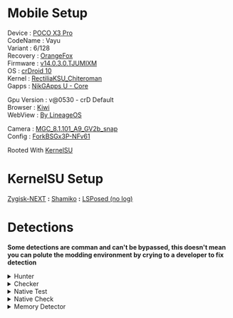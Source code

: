 # Mobile Setup

Device : [POCO X3 Pro](https://www.gsmarena.com/xiaomi_poco_x3_pro-10802.php)<br>
CodeName : Vayu<br>
Variant : 6/128<br>
Recovery : [OrangeFox](https://orangefox.download/device/vayu)<br>
Firmware : [v14.0.3.0.TJUMIXM](https://xiaomifirmwareupdater.com/firmware/vayu/stable/V14.0.3.0.TJUMIXM/)<br>
OS : [crDroid 10](https://sourceforge.net/projects/crdroid/files/vayu/10.x/)<br>
Kernel : [RectiliaKSU_Chiteroman](https://t.me/playintegrityfix/148682)<br>
Gapps : [NikGApps U - Core](https://sourceforge.net/projects/nikgapps/files/Releases/NikGapps-U/)<br>

Gpu Version : v@0530 - crD Default<br>
Browser : [Kiwi](https://play.google.com/store/apps/details?id=com.kiwibrowser.browser)<br>
WebView : [By LineageOS](https://www.apkmirror.com/apk/lineageos/android-system-webview-2/)<br>

Camera : [MGC_8.1.101_A9_GV2b_snap](https://1-dontsharethislink.celsoazevedo.com/file/filesc/MGC_8.1.101_A9_GV2b_snap.apk)<br>
Config : [ForkBSGx3P-NFv61](https://github.com/BEASTover9000/Mobile-Specification/releases/tag/v61)<br>

Rooted With [KernelSU](https://github.com/tiann/KernelSU)

# KernelSU Setup

[Zygisk-NEXT](https://github.com/Dr-TSNG/ZygiskNext) **:** [Shamiko](https://github.com/LSPosed/LSPosed.github.io/releases) **:** [LSPosed (no log)](https://github.com/CMDQ8575/LSPosed)

# Detections

**Some detections are comman and can't be bypassed, this doesn't mean you can polute the modding environment by crying to a developer to fix detection**

<details>
  <summary>Hunter</summary>
<br>
  
![Hunter](./Media/Hunter.png)
</details>
<details>
  <summary>Checker</summary>
<br>
  
![Checker](./Media/Checker.png)
</details>
<details>
  <summary>Native Test</summary>
<br>
  
![Native-Test](./Media/Native-Test.png)
</details>
<details>
  <summary>Native Check</summary>
<br>
  
![Native-Check](./Media/Native-Check.png)
</details>
<details>
  <summary>Memory Detector</summary>
<br>
  
![Memory-Detector](./Media/Memory-Detector.png)
</details>
